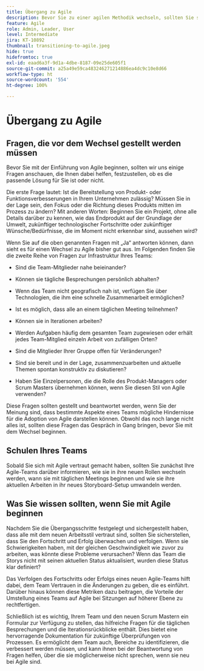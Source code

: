 ```yaml
---
title: Übergang zu Agile
description: Bevor Sie zu einer agilen Methodik wechseln, sollten Sie sich einige Ratschläge und Fragen ansehen.
feature: Agile
role: Admin, Leader, User
level: Intermediate
jira: KT-10892
thumbnail: transitioning-to-agile.jpeg
hide: true
hidefromtoc: true
exl-id: eaad6a3f-9d1a-4dbe-8187-09e25de605f1
source-git-commit: a25a49e59ca483246271214886ea4dc9c10e8d66
workflow-type: ht
source-wordcount: '554'
ht-degree: 100%

---
```


# Übergang zu Agile

## Fragen, die vor dem Wechsel gestellt werden müssen

Bevor Sie mit der Einführung von Agile beginnen, sollten wir uns einige Fragen anschauen, die Ihnen dabei helfen, festzustellen, ob es die passende Lösung für Sie ist oder nicht.

Die erste Frage lautet: Ist die Bereitstellung von Produkt- oder Funktionsverbesserungen in Ihrem Unternehmen zulässig? Müssen Sie in der Lage sein, den Fokus oder die Richtung dieses Produkts mitten im Prozess zu ändern? Mit anderen Worten: Beginnen Sie ein Projekt, ohne alle Details darüber zu kennen, wie das Endprodukt auf der Grundlage der Umwelt, zukünftiger technologischer Fortschritte oder zukünftiger Wünsche/Bedürfnisse, die im Moment nicht erkennbar sind, aussehen wird?

Wenn Sie auf die oben genannten Fragen mit „Ja“ antworten können, dann sieht es für einen Wechsel zu Agile bisher gut aus. Im Folgenden finden Sie die zweite Reihe von Fragen zur Infrastruktur Ihres Teams:

* Sind die Team-Mitglieder nahe beieinander?

* Können sie tägliche Besprechungen persönlich abhalten?

* Wenn das Team nicht geografisch nah ist, verfügen Sie über Technologien, die ihm eine schnelle Zusammenarbeit ermöglichen?

* Ist es möglich, dass alle an einem täglichen Meeting teilnehmen?

* Können sie in Iterationen arbeiten?

* Werden Aufgaben häufig dem gesamten Team zugewiesen oder erhält jedes Team-Mitglied einzeln Arbeit von zufälligen Orten?

* Sind die Mitglieder Ihrer Gruppe offen für Veränderungen?

* Sind sie bereit und in der Lage, zusammenzuarbeiten und aktuelle Themen spontan konstruktiv zu diskutieren?

* Haben Sie Einzelpersonen, die die Rolle des Produkt-Managers oder Scrum Masters übernehmen können, wenn Sie diesen Stil von Agile verwenden?


Diese Fragen sollten gestellt und beantwortet werden, wenn Sie der Meinung sind, dass bestimmte Aspekte eines Teams mögliche Hindernisse für die Adoption von Agile darstellen können. Obwohl das noch lange nicht alles ist, sollten diese Fragen das Gespräch in Gang bringen, bevor Sie mit dem Wechsel beginnen.


## Schulen Ihres Teams

Sobald Sie sich mit Agile vertraut gemacht haben, sollten Sie zunächst Ihre Agile-Teams darüber informieren, wie sie in ihre neuen Rollen wechseln werden, wann sie mit täglichen Meetings beginnen und wie sie ihre aktuellen Arbeiten in ihr neues Storyboard-Setup umwandeln werden.


## Was Sie wissen sollten, wenn Sie mit Agile beginnen

Nachdem Sie die Übergangsschritte festgelegt und sichergestellt haben, dass alle mit dem neuen Arbeitsstil vertraut sind, sollten Sie sicherstellen, dass Sie den Fortschritt und Erfolg überwachen und verfolgen. Wenn sie Schwierigkeiten haben, mit der gleichen Geschwindigkeit wie zuvor zu arbeiten, was könnte diese Probleme verursachen? Wenn das Team die Storys nicht mit seinen aktuellen Status aktualisiert, wurden diese Status klar definiert?

Das Verfolgen des Fortschritts oder Erfolgs eines neuen Agile-Teams hilft dabei, dem Team Vertrauen in die Änderungen zu geben, die es einführt. Darüber hinaus können diese Metriken dazu beitragen, die Vorteile der Umstellung eines Teams auf Agile bei Sitzungen auf höherer Ebene zu rechtfertigen.

Schließlich ist es wichtig, Ihrem Team und den neuen Scrum Mastern ein Formular zur Verfügung zu stellen, das hilfreiche Fragen für die täglichen Besprechungen und die Iterationsrückblicke enthält. Dies bietet eine hervorragende Dokumentation für zukünftige Überprüfungen von Prozessen. Es ermöglicht dem Team auch, Bereiche zu identifizieren, die verbessert werden müssen, und kann ihnen bei der Beantwortung von Fragen helfen, über die sie möglicherweise nicht sprechen, wenn sie neu bei Agile sind.
